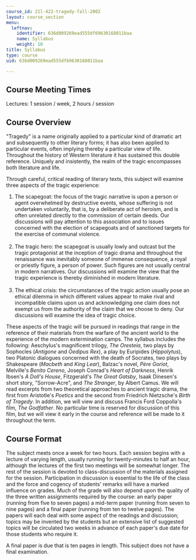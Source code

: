 ```yaml
---
course_id: 21l-422-tragedy-fall-2002
layout: course_section
menu:
  leftnav:
    identifier: 636d009269ead555df69630168011baa
    name: Syllabus
    weight: 10
title: Syllabus
type: course
uid: 636d009269ead555df69630168011baa

---
```


Course Meeting Times
--------------------

Lectures: 1 session / week, 2 hours / session

Course Overview
---------------

"Tragedy" is a name originally applied to a particular kind of dramatic art and subsequently to other literary forms; it has also been applied to particular events, often implying thereby a particular view of life. Throughout the history of Western literature it has sustained this double reference. Uniquely and insistently, the realm of the tragic encompasses both literature and life.

Through careful, critical reading of literary texts, this subject will examine three aspects of the tragic experience:

1.  The scapegoat: the focus of the tragic narrative is upon a person or agent overwhelmed by destructive events, whose suffering is not undertaken voluntarily, that is, by a deliberate act of heroism, and is often unrelated directly to the commission of certain deeds. Our discussions will pay attention to this association and to issues concerned with the election of scapegoats and of sanctioned targets for the exercise of communal violence.  
     
2.  The tragic hero: the scapegoat is usually lowly and outcast but the tragic protagonist at the inception of tragic drama and throughout the renaissance was inevitably someone of immense consequence, a royal or priestly figure, a person of power. Such figures are not usually central in modern narratives. Our discussions will examine the view that the tragic experience is thereby diminished in modern literature.  
     
3.  The ethical crisis: the circumstances of the tragic action usually pose an ethical dilemma in which different values appear to make rival and incompatible claims upon us and acknowledging one claim does not exempt us from the authority of the claim that we choose to deny. Our discussions will examine the idea of tragic choice.

These aspects of the tragic will be pursued in readings that range in the reference of their materials from the warfare of the ancient world to the experience of the modern extermination camps. The syllabus includes the following: Aeschylus's magnificent trilogy, _The Oresteia_, two plays by Sophocles (_Antigone_ and _Oedipus Rex_), a play by Euripides (_Hippolytus_), two Platonic dialogues concerned with the death of Socrates, two plays by Shakespeare (_Macbeth_ and _King Lear_), Balzac's novel, _Père Goriot_, Melville's _Benito Cereno_, Joseph Conrad's _Heart of Darkness_, Henrik Ibsen's _A Doll's House_, Fitzgerald's _The Great Gatsby_, Isaak Dinesen's short story, "Sorrow-Acre", and _The Stranger_, by Albert Camus. We will read excerpts from two theoretical approaches to ancient tragic drama, the first from Aristotle's _Poetics_ and the second from Friedrich Nietzsche's _Birth of Tragedy_. In addition, we will view and discuss Francis Ford Coppolla's film, _The Godfather_. No particular time is reserved for discussion of this film, but we will view it early in the course and reference will be made to it throughout the term.

Course Format
-------------

The subject meets once a week for two hours. Each session begins with a lecture of varying length, usually running for twenty-minutes to half an hour, although the lectures of the first two meetings will be somewhat longer. The rest of the session is devoted to class-discussion of the materials assigned for the session. Participation in discussion is essential to the life of the class and the force and cogency of students' remarks will have a marked influence on grades. Much of the grade will also depend upon the quality of the three written assignments required by the course: an early paper (running from five to seven pages) a mid-term paper (running from seven to nine pages) and a final paper (running from ten to twelve pages). The papers will each deal with some aspect of the readings and discussion; topics may be invented by the students but an extensive list of suggested topics will be circulated two weeks in advance of each paper's due date for those students who require it.

A final paper is due that is ten pages in length. This subject does not have a final examination.
